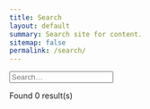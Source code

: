 ```yaml
---
title: Search
layout: default
summary: Search site for content.
sitemap: false
permalink: /search/
---
```


<div class="content" id="content">
<input placeholder="Search…" type="search" id="search" class="search-input">
<div id="results" class="all-posts results"><p class="">Found 0 result(s)</p></div>
</div>